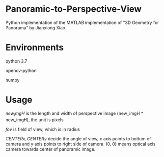 # Panoramic-to-Perspective-View
Python implementation of the MATLAB implementation of "3D Geometry for Panorama" by Jianxiong Xiao.

# Environments
python 3.7

opencv-python

numpy

# Usage
$new_imgH$ is the length and width of perspective image (new_imgH * new_imgH), the unit is pixels

$fov$ is field of view, which is in radius

$CENTERx, CENTERy$ decide the angle of view, x axis points to bottum of camera and y axis points to right side of camera. (0, 0) means optical axis camera towards center of panoramic image.

